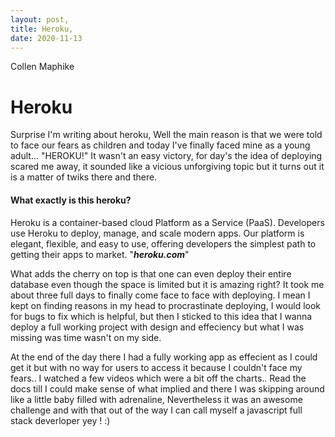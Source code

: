 ```yaml
---
layout: post,
title: Heroku,
date: 2020-11-13
---
```


Collen Maphike

# Heroku

Surprise I'm writing about heroku, Well the main reason is that we were told to face our fears as children and today I've finally faced mine as a young adult... "HEROKU!"
It wasn't an easy victory, for day's the idea of deploying scared me away, it sounded like a vicious unforgiving topic but it turns out it is a matter of twiks there and there.

#### What exactly is this heroku?

Heroku is a container-based cloud Platform as a Service (PaaS). Developers use Heroku to deploy, manage, and scale modern apps. Our platform is elegant, flexible, and easy to use, offering developers the simplest path to getting their apps to market. "***heroku.com***"

What adds the cherry on top is that one can even deploy their entire database even though the space is limited but it is amazing right? It took me about three full days to finally come face to face with deploying. I mean I kept on finding reasons in my head to procrastinate deploying, I would look for bugs to fix which is helpful, but then I sticked to this idea that I wanna deploy a full working project with design and effeciency but what I was missing was time wasn't on my side.

At the end of the day there I had a fully working app as effecient as I could get it but with no way for users to access it because I couldn't face my fears.. I watched a few videos which were a bit off the charts.. Read the docs till I could make sense of what implied and there I was skipping around like a little baby filled with adrenaline, Nevertheless it was an awesome challenge and with that out of the way I can call myself a javascript full stack deverloper yey ! :)

